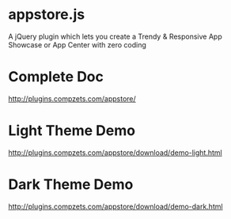 appstore.js
===========

A jQuery plugin which lets you create a Trendy &amp; Responsive App Showcase or App Center with zero coding


Complete Doc
============
http://plugins.compzets.com/appstore/


Light Theme Demo
================
http://plugins.compzets.com/appstore/download/demo-light.html


Dark Theme Demo
===============
http://plugins.compzets.com/appstore/download/demo-dark.html
